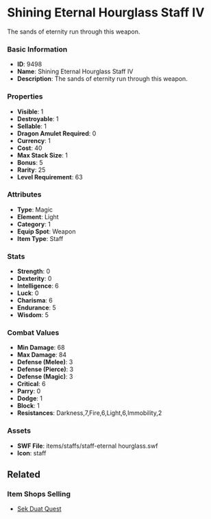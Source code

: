 # Shining Eternal Hourglass Staff IV

The sands of eternity run through this weapon. 

### Basic Information

- **ID**: 9498
- **Name**: Shining Eternal Hourglass Staff IV
- **Description**: The sands of eternity run through this weapon. 

### Properties

- **Visible**: 1
- **Destroyable**: 1
- **Sellable**: 1
- **Dragon Amulet Required**: 0
- **Currency**: 1
- **Cost**: 40
- **Max Stack Size**: 1
- **Bonus**: 5
- **Rarity**: 25
- **Level Requirement**: 63

### Attributes

- **Type**: Magic
- **Element**: Light
- **Category**: 1
- **Equip Spot**: Weapon
- **Item Type**: Staff

### Stats

- **Strength**: 0
- **Dexterity**: 0
- **Intelligence**: 6
- **Luck**: 0
- **Charisma**: 6
- **Endurance**: 5
- **Wisdom**: 5

### Combat Values

- **Min Damage**: 68
- **Max Damage**: 84
- **Defense (Melee)**: 3
- **Defense (Pierce)**: 3
- **Defense (Magic)**: 3
- **Critical**: 6
- **Parry**: 0
- **Dodge**: 1
- **Block**: 1
- **Resistances**: Darkness,7,Fire,6,Light,6,Immobility,2

### Assets

- **SWF File**: items/staffs/staff-eternal hourglass.swf
- **Icon**: staff

## Related

### Item Shops Selling

- [Sek Duat Quest](../item-shops/330-sek-duat-quest.md)

